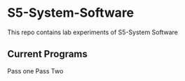# S5-System-Software

This repo contains lab experiments of S5-System Software


## Current Programs

Pass one
Pass Two



